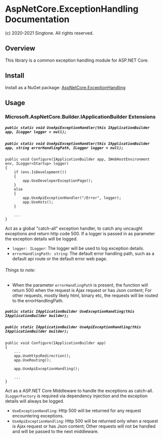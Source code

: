 # AspNetCore.ExceptionHandling Documentation
(c) 2020-2021 Singtone. All rights reserved.

## Overview
This library is a common exception handling module for ASP.NET Core.

## Install

Install as a NuGet package: [AspNetCore.ExceptionHandling](https://www.nuget.org/packages/AspNetCore.ExceptionHandling)

## Usage

### Microsoft.AspNetCore.Builder.IApplicationBuilder Extensions

##### `public static void UseApiExceptionHandler(this IApplicationBuilder app, ILogger logger = null);`
##### `public static void UseApiExceptionHandler(this IApplicationBuilder app, string errorHandlingPath, ILogger logger = null);`
```
public void Configure(IApplicationBuilder app, IWebHostEnvironment env, ILogger<Startup> logger)
{
    if (env.IsDevelopment())
    {
        app.UseDeveloperExceptionPage();
    }
    else
    {
        app.UseApiExceptionHandler("/Error", logger);
        app.UseHsts();
    }

    ...
}
```
Act as a global "catch-all" exception handler, to catch any uncaught exceptions and return http code 500. If a logger is passed in as parameter the exception details will be logged.
* `logger: ILogger`: The logger will be used to log exception details.
* `errorHandlingPath: string`: The default error handling path, such as a default api route or the default error web page.

###### Things to note:
* When the parameter `errorHandlingPath` is present, the function will return 500 when the request is Ajax request or has Json content; For other requests, mostly likely html, binary etc, the requests will be routed to the errorHandlingPath.

##### `public static IApplicationBuilder UseExceptionHandling(this IApplicationBuilder builder);`
##### `public static IApplicationBuilder UseApiExceptionHandling(this IApplicationBuilder builder);`

```
public void Configure(IApplicationBuilder app)
{
    ...
    app.UseHttpsRedirection();
    app.UseRouting();
    
    app.UseApiExceptionHandling();

    ...
}
```
Act as a ASP.NET Core Middleware to handle the exceptions as catch-all. `ILoggerFactory` is required via dependency injection and the exception details will always be logged.
* `UseExceptionHandling`: Http 500 will be returned for any request encountering exceptions.
* `UseApiExceptionHandling`: Http 500 will be returned only when a request is Ajax request or has Json content; Other requests will not be handled and will be passed to the next middleware.
